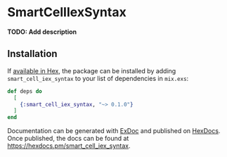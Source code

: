 # SmartCellIexSyntax

**TODO: Add description**

## Installation

If [available in Hex](https://hex.pm/docs/publish), the package can be installed
by adding `smart_cell_iex_syntax` to your list of dependencies in `mix.exs`:

```elixir
def deps do
  [
    {:smart_cell_iex_syntax, "~> 0.1.0"}
  ]
end
```

Documentation can be generated with [ExDoc](https://github.com/elixir-lang/ex_doc)
and published on [HexDocs](https://hexdocs.pm). Once published, the docs can
be found at <https://hexdocs.pm/smart_cell_iex_syntax>.

